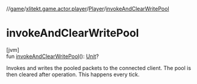 //[game](../../../index.md)/[xlitekt.game.actor.player](../index.md)/[Player](index.md)/[invokeAndClearWritePool](invoke-and-clear-write-pool.md)

# invokeAndClearWritePool

[jvm]\
fun [invokeAndClearWritePool](invoke-and-clear-write-pool.md)(): [Unit](https://kotlinlang.org/api/latest/jvm/stdlib/kotlin/-unit/index.html)?

Invokes and writes the pooled packets to the connected client. The pool is then cleared after operation. This happens every tick.
